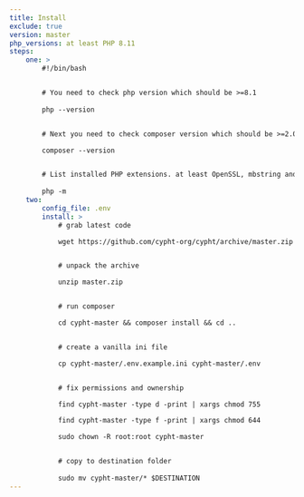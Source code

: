 ```yaml
---
title: Install
exclude: true
version: master
php_versions: at least PHP 8.11
steps:
    one: >
        #!/bin/bash


        # You need to check php version which should be >=8.1
        
        php --version


        # Next you need to check composer version which should be >=2.0.0

        composer --version


        # List installed PHP extensions. at least OpenSSL, mbstring and cURL should be in the list
        
        php -m
    two:
        config_file: .env
        install: >
            # grab latest code

            wget https://github.com/cypht-org/cypht/archive/master.zip


            # unpack the archive

            unzip master.zip


            # run composer

            cd cypht-master && composer install && cd ..


            # create a vanilla ini file

            cp cypht-master/.env.example.ini cypht-master/.env


            # fix permissions and ownership

            find cypht-master -type d -print | xargs chmod 755

            find cypht-master -type f -print | xargs chmod 644

            sudo chown -R root:root cypht-master


            # copy to destination folder
            
            sudo mv cypht-master/* $DESTINATION
---
```

